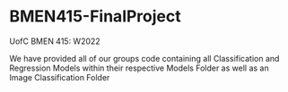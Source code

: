 # BMEN415-FinalProject
UofC BMEN 415: W2022

We have provided all of our groups code containing all Classification and Regression Models within their respective Models Folder as well as an Image Classification Folder
